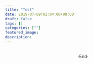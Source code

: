 ```yaml
---
title: "Test"
date: 2019-07-09T02:04:00+08:00
draft: false
tags: []
categories: [""]
featured_image: 
description: 
---
```

<!-- 
<img alt="" src="https://mogeko.github.io/blog-images/r/Test/" >
<span class="spoiler" ></span>
&emsp;&emsp;
 -->









<br>

<center>  ·End·  </center>